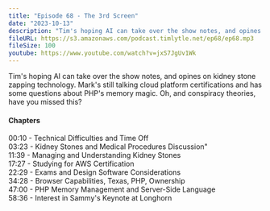 ```yaml
---
title: "Episode 68 - The 3rd Screen"
date: "2023-10-13"
description: "Tim's hoping AI can take over the show notes, and opines on  kidney stone zapping technology. Mark's still talking cloud platform certifications and has some questions about PHP's memory magic. Oh, and conspiracy theories, have you missed this?" 
fileURL: https://s3.amazonaws.com/podcast.timlytle.net/ep68/ep68.mp3
fileSize: 100
youtube: https://www.youtube.com/watch?v=jxS7JgUv1Wk
---
```


Tim's hoping AI can take over the show notes, and opines on  kidney stone zapping technology. Mark's still talking cloud platform certifications and has some questions about PHP's memory magic. Oh, and conspiracy theories, have you missed this?

#### Chapters

00:10 - Technical Difficulties and Time Off   
03:23 - Kidney Stones and Medical Procedures Discussion"   
11:39 - Managing and Understanding Kidney Stones   
17:27 - Studying for AWS Certification   
22:29 - Exams and Design Software Considerations   
34:28 - Browser Capabilities, Texas, PHP, Ownership   
47:00 - PHP Memory Management and Server-Side Language   
58:36 - Interest in Sammy's Keynote at Longhorn